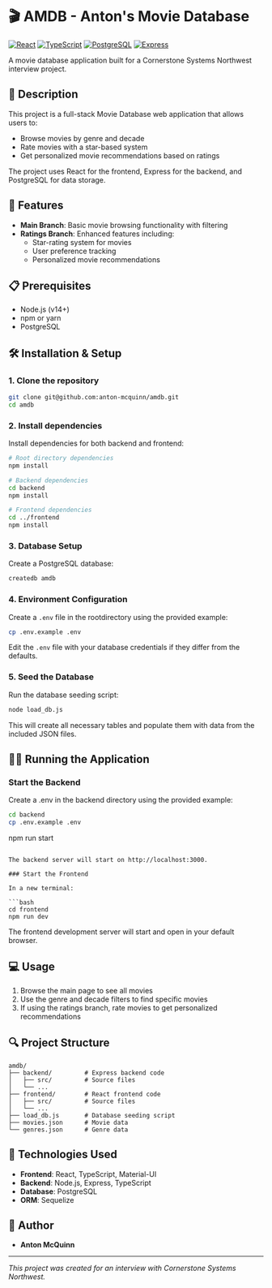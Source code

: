 # 🎬 AMDB - Anton's Movie Database

[![React](https://img.shields.io/badge/React-20232A?style=for-the-badge&logo=react&logoColor=61DAFB)](https://reactjs.org/)
[![TypeScript](https://img.shields.io/badge/TypeScript-007ACC?style=for-the-badge&logo=typescript&logoColor=white)](https://www.typescriptlang.org/)
[![PostgreSQL](https://img.shields.io/badge/PostgreSQL-316192?style=for-the-badge&logo=postgresql&logoColor=white)](https://www.postgresql.org/)
[![Express](https://img.shields.io/badge/Express-000000?style=for-the-badge&logo=express&logoColor=white)](https://expressjs.com/)

A movie database application built for a Cornerstone Systems Northwest interview project.

## 📝 Description

This project is a full-stack Movie Database web application that allows users to:

- Browse movies by genre and decade
- Rate movies with a star-based system
- Get personalized movie recommendations based on ratings

The project uses React for the frontend, Express for the backend, and PostgreSQL for data storage.

## 🚀 Features

- **Main Branch**: Basic movie browsing functionality with filtering
- **Ratings Branch**: Enhanced features including:
  - Star-rating system for movies
  - User preference tracking
  - Personalized movie recommendations

## 📋 Prerequisites

- Node.js (v14+)
- npm or yarn
- PostgreSQL

## 🛠️ Installation & Setup

### 1. Clone the repository

```bash
git clone git@github.com:anton-mcquinn/amdb.git
cd amdb
```

### 2. Install dependencies

Install dependencies for both backend and frontend:

```bash
# Root directory dependencies
npm install

# Backend dependencies
cd backend
npm install

# Frontend dependencies
cd ../frontend
npm install
```

### 3. Database Setup

Create a PostgreSQL database:

```bash
createdb amdb
```

### 4. Environment Configuration


Create a `.env` file in the rootdirectory using the provided example:

```bash
cp .env.example .env
```

Edit the `.env` file with your database credentials if they differ from the defaults.

### 5. Seed the Database

Run the database seeding script:

```bash
node load_db.js
```

This will create all necessary tables and populate them with data from the included JSON files.

## 🏃‍♂️ Running the Application

### Start the Backend
Create a .env in the backend directory using the provided example:

```bash
cd backend
cp .env.example .env
```
npm run start
```

The backend server will start on http://localhost:3000.

### Start the Frontend

In a new terminal:

```bash
cd frontend
npm run dev
```

The frontend development server will start and open in your default browser.

## 💻 Usage

1. Browse the main page to see all movies
2. Use the genre and decade filters to find specific movies
3. If using the ratings branch, rate movies to get personalized recommendations

## 🔍 Project Structure

```
amdb/
├── backend/         # Express backend code
│   ├── src/         # Source files
│   └── ...
├── frontend/        # React frontend code
│   ├── src/         # Source files
│   └── ...
├── load_db.js       # Database seeding script
├── movies.json      # Movie data
└── genres.json      # Genre data
```

## 🧪 Technologies Used

- **Frontend**: React, TypeScript, Material-UI
- **Backend**: Node.js, Express, TypeScript
- **Database**: PostgreSQL
- **ORM**: Sequelize

## 👤 Author

- **Anton McQuinn**

---

*This project was created for an interview with Cornerstone Systems Northwest.*
